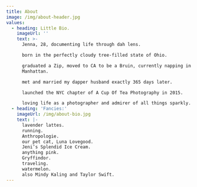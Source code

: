 ```yaml
---
title: About
image: /img/about-header.jpg
values:
  - heading: Little Bio.
    imageUrl: ''
    text: >-
      Jenna, 28, documenting life through dah lens.

      born in the perfectly cloudy tree-filled state of Ohio.

      graduated a Zip, moved to CA to be a Bruin, currently napping in
      Manhattan.

      met and married my dapper husband exactly 365 days later.

      launched the NYC chapter of A Cup Of Tea Photography in 2015.

      loving life as a photographer and admirer of all things sparkly.
  - heading: 'Fancies:'
    imageUrl: /img/about-bio.jpg
    text: |-
      lavender lattes.
      running.
      Anthropologie.
      our pet cat, Luna Lovegood.
      Jeni’s Splendid Ice Cream.
      anything pink.
      Gryffindor.
      traveling.
      watermelon.
      also Mindy Kaling and Taylor Swift.
---
```


